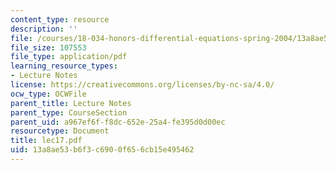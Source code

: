 ```yaml
---
content_type: resource
description: ''
file: /courses/18-034-honors-differential-equations-spring-2004/13a8ae53b6f3c6900f656cb15e495462_lec17.pdf
file_size: 107553
file_type: application/pdf
learning_resource_types:
- Lecture Notes
license: https://creativecommons.org/licenses/by-nc-sa/4.0/
ocw_type: OCWFile
parent_title: Lecture Notes
parent_type: CourseSection
parent_uid: a967ef6f-f8dc-652e-25a4-fe395d0d00ec
resourcetype: Document
title: lec17.pdf
uid: 13a8ae53-b6f3-c690-0f65-6cb15e495462
---
```

